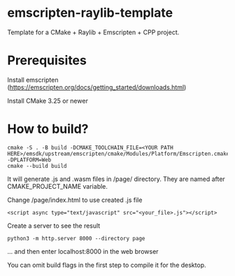 # emscripten-raylib-template
Template for a CMake + Raylib + Emscripten + CPP project.

# Prerequisites
Install emscripten (https://emscripten.org/docs/getting_started/downloads.html)

Install CMake 3.25 or newer

# How to build?

```
cmake -S . -B build -DCMAKE_TOOLCHAIN_FILE=<YOUR PATH HERE>/emsdk/upstream/emscripten/cmake/Modules/Platform/Emscripten.cmake -DPLATFORM=Web
cmake --build build
```
It will generate .js and .wasm files in /page/ directory. They are named after CMAKE_PROJECT_NAME variable.


Change /page/index.html to use created .js file
```
<script async type="text/javascript" src="<your_file>.js"></script>
```

Create a server to see the result

```
python3 -m http.server 8000 --directory page
```
... and then enter localhost:8000 in the web browser


You can omit build flags in the first step to compile it for the desktop.
